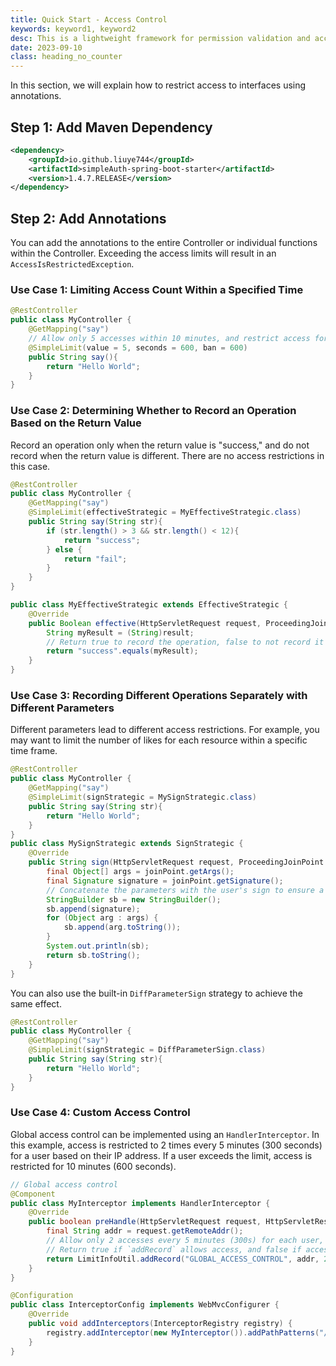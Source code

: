 ```yaml
---
title: Quick Start - Access Control
keywords: keyword1, keyword2
desc: This is a lightweight framework for permission validation and access control based on SpringBoot. It is suitable for lightweight and progressive projects.
date: 2023-09-10
class: heading_no_counter
---
```


In this section, we will explain how to restrict access to interfaces using annotations.

## Step 1: Add Maven Dependency
```xml
<dependency>
    <groupId>io.github.liuye744</groupId>
    <artifactId>simpleAuth-spring-boot-starter</artifactId>
    <version>1.4.7.RELEASE</version>
</dependency>
```

## Step 2: Add Annotations

You can add the annotations to the entire Controller or individual functions within the Controller. Exceeding the access limits will result in an `AccessIsRestrictedException`.

### Use Case 1: Limiting Access Count Within a Specified Time

```java
@RestController
public class MyController {
    @GetMapping("say")
    // Allow only 5 accesses within 10 minutes, and restrict access for 10 minutes if the limit is exceeded.
    @SimpleLimit(value = 5, seconds = 600, ban = 600)
    public String say(){
        return "Hello World";
    }
}
```

### Use Case 2: Determining Whether to Record an Operation Based on the Return Value

Record an operation only when the return value is "success," and do not record when the return value is different. There are no access restrictions in this case.

```java
@RestController
public class MyController {
    @GetMapping("say")
    @SimpleLimit(effectiveStrategic = MyEffectiveStrategic.class)
    public String say(String str){
        if (str.length() > 3 && str.length() < 12){
            return "success";
        } else {
            return "fail";
        }
    }
}

public class MyEffectiveStrategic extends EffectiveStrategic {
    @Override
    public Boolean effective(HttpServletRequest request, ProceedingJoinPoint joinPoint, Object result) {
        String myResult = (String)result;
        // Return true to record the operation, false to not record it
        return "success".equals(myResult);
    }
}
```

### Use Case 3: Recording Different Operations Separately with Different Parameters

Different parameters lead to different access restrictions. For example, you may want to limit the number of likes for each resource within a specific time frame.

```java
@RestController
public class MyController {
    @GetMapping("say")
    @SimpleLimit(signStrategic = MySignStrategic.class)
    public String say(String str){
        return "Hello World";
    }
}
public class MySignStrategic extends SignStrategic {
    @Override
    public String sign(HttpServletRequest request, ProceedingJoinPoint joinPoint) {
        final Object[] args = joinPoint.getArgs();
        final Signature signature = joinPoint.getSignature();
        // Concatenate the parameters with the user's sign to ensure a different parameter flag for each user
        StringBuilder sb = new StringBuilder();
        sb.append(signature);
        for (Object arg : args) {
            sb.append(arg.toString());
        }
        System.out.println(sb);
        return sb.toString();
    }
}
```
You can also use the built-in `DiffParameterSign` strategy to achieve the same effect.

```java
@RestController
public class MyController {
    @GetMapping("say")
    @SimpleLimit(signStrategic = DiffParameterSign.class)
    public String say(String str){
        return "Hello World";
    }
}
```

### Use Case 4: Custom Access Control

Global access control can be implemented using an `HandlerInterceptor`. In this example, access is restricted to 2 times every 5 minutes (300 seconds) for a user based on their IP address. If a user exceeds the limit, access is restricted for 10 minutes (600 seconds).

```java
// Global access control
@Component
public class MyInterceptor implements HandlerInterceptor {
    @Override
    public boolean preHandle(HttpServletRequest request, HttpServletResponse response, Object handler) throws Exception {
        final String addr = request.getRemoteAddr();
        // Allow only 2 accesses every 5 minutes (300s) for each user, and restrict access for 10 minutes (600s) if the limit is exceeded.
        // Return true if `addRecord` allows access, and false if access is restricted.
        return LimitInfoUtil.addRecord("GLOBAL_ACCESS_CONTROL", addr, 2, 300, 600);
    }
}

@Configuration
public class InterceptorConfig implements WebMvcConfigurer {
    @Override
    public void addInterceptors(InterceptorRegistry registry) {
        registry.addInterceptor(new MyInterceptor()).addPathPatterns("/*");
    }
}
```